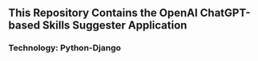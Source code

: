 ## This Repository Contains the OpenAI ChatGPT-based Skills Suggester Application
### Technology: Python-Django
